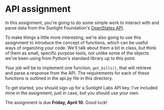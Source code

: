 # API assignment

In this assignment, you're going to do some simple work to interact with and parse data from the Sunlight Foundation's [OpenStates API](http://sunlightlabs.github.io/openstates-api/).

To make things a little more interesting, we're also going to use this assignment to introduce the concept of functions, which can be useful ways of organizing your code. We'll talk about them a bit in class, but think of them as small, specific purpose tools, not unlike some of the objects we've been using from Python's standard library up to this point.

Your job will be to implement one function, ```get_bills()```, that will retrieve and parse a response from the API. The requirements for each of these functions is outlined in the api.py file in this directory.

To get started, you should sign up for a Sunlight Labs API key. I've included mine in the assignment, just in case, but you should use your own.

The assignment is due **Friday, April 10.** Good luck!